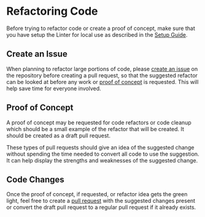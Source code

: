 # Refactoring Code

Before trying to refactor code or create a proof of concept, make sure that you have setup the Linter for local use as described in the [Setup Guide](getting-setup.md).

## Create an Issue

When planning to refactor large portions of code, please [create an issue](https://github.com/platers/obsidian-linter/issues/new?assignees=&labels=code%20cleanup)
on the repository before creating a pull request, so that the suggested refactor can be looked at before any work or
[proof of concept](#proof-of-concept) is requested. This will help save time for everyone involved.

## Proof of Concept

A proof of concept may be requested for code refactors or code cleanup which should be a small example
of the refactor that will be created. It should be created as a draft pull request.

These types of pull requests should give an idea of the suggested change without spending the time needed
to convert all code to use the suggestion. It can help display the strengths and weaknesses of the suggested change.

## Code Changes

Once the proof of concept, if requested, or refactor idea gets the green light, feel free to create a [pull request](open-a-pr.md) with the suggested changes present or convert the draft pull request to a regular pull request if it already exists.
